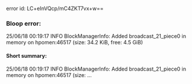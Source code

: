 error id: LC+eInVQcp/mC4ZKT7vx+w==
### Bloop error:

25/06/18 00:19:17 INFO BlockManagerInfo: Added broadcast_21_piece0 in memory on hpomen:46517 (size: 34.2 KiB, free: 4.5 GiB)
#### Short summary: 

25/06/18 00:19:17 INFO BlockManagerInfo: Added broadcast_21_piece0 in memory on hpomen:46517 (size: ...